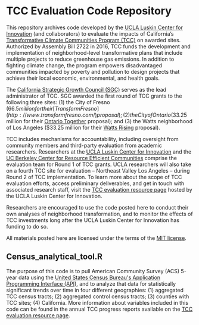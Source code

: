 # TCC Evaluation Code Repository

This repository archives code developed by the [UCLA Luskin Center for Innovation](https://innovation.luskin.ucla.edu/) (and collaborators) to evaluate the impacts of California’s [Transformative Climate Communities Program (TCC)](http://sgc.ca.gov/programs/tcc/) on awarded sites. Authorized by Assembly Bill 2722 in 2016, TCC funds the development and implementation of neighborhood-level transformative plans that include multiple projects to reduce greenhouse gas emissions. In addition to fighting climate change, the program empowers disadvantaged communities impacted by poverty and pollution to design projects that achieve their local economic, environmental, and health goals.

The [California Strategic Growth Council (SGC)](http://sgc.ca.gov/) serves as the lead administrator of TCC. SGC awarded the first round of TCC grants to the following three sites: (1) the City of Fresno ($66.5 million for their [Transform Fresno](http://www.transformfresno.com/) proposal); (2) the City of Ontario ($33.25 million for their [Ontario Together](http://www.ontariotogether.com/) proposal); and (3) the Watts neighborhood of Los Angeles ($33.25 million for their [Watts Rising](https://twitter.com/wattsrising) proposal).

TCC includes mechanisms for accountability, including oversight from community members and third-party evaluation from academic researchers. Researchers at the [UCLA Luskin Center for Innovation](https://innovation.luskin.ucla.edu/) and the [UC Berkeley Center for Resource Efficient Communities](https://crec.berkeley.edu/) comprise the evaluation team for Round 1 of TCC grants. UCLA researchers will also take on a fourth TCC site for evaluation – Northeast Valley Los Angeles – during Round 2 of TCC implementation. To learn more about the scope of TCC evaluation efforts, access preliminary deliverables, and get in touch with associated research staff, visit the [TCC evaluation resource page](https://innovation.luskin.ucla.edu/tracking-groundbreaking-climate-action/) hosted by the UCLA Luskin Center for Innovation. 

Researchers are encouraged to use the code posted here to conduct their own analyses of neighborhood transformation, and to monitor the effects of TCC investments long after the UCLA Luskin Center for Innovation has funding to do so. 

All materials posted here are licensed under the terms of the [MIT license](https://opensource.org/licenses/MIT).

## Census_analytical_tool.R
The purpose of this code is to pull American Community Survey (ACS) 5-year data using the [United States Census Bureau's Application Programming Interface (API)](https://www.census.gov/data/developers/about.html), and to analyze that data for statistically significant trends over time in four different geographies: (1) aggregated TCC census tracts; (2) aggregated control census tracts; (3) counties with TCC sites; (4) California. More information about variables included in this code can be found in the annual TCC progress reports available on the [TCC evaluation resource page](https://innovation.luskin.ucla.edu/tracking-groundbreaking-climate-action/).
